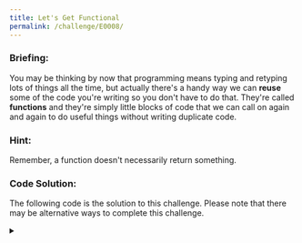 ```yaml
---
title: Let's Get Functional
permalink: /challenge/E0008/
---
```


### Briefing: 
You may be thinking by now that programming means typing and retyping lots of things all the time, but actually there's a handy way we can **reuse** some of the code you're writing so you don't have to do that. They're called **functions** and they're simply little blocks of code that we can call on again and again to do useful things without writing duplicate code.

### Hint: 
Remember, a function doesn't necessarily return something.

### Code Solution: 
The following code is the solution to this challenge. Please note that there may be alternative ways to complete this challenge.

<details class="has-spoiler spoiler-span">
  <summary></summary>
  <pre><code class="language-python">
# CHALLENGE 1: Write a function that takes in two integers and
#              multiplies them together then returns the result.
def multiplyTwoInts(int1, int2):
  return int1 * int2
# CHALLENGE 2: Run the function from CHALLENGE 1, passing in the
#              integers 99 and 52 and print the result.
print(multiplyTwoInts(99, 52))

# CHALLENGE 3: Write a function that takes two integers and prints
#              the string "I am X ft Y inches tall", replacing the
#              X and Y with the numbers passed into the function.
def printTwoInts(int1, int2):
  return "I am " + str(int1) + " ft " + str(int2) + " inches tall"

# CHALLENGE 4: Run the function from CHALLENGE 3, passing in 6 and 2
#              as the parameters.

# You should end up with 2 lines output from these 4 challenges.
print(printTwoInts(6, 2))
  </code></pre>
</details>
